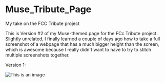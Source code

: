 # Muse_Tribute_Page
My take on the FCC Tribute project

This is Version #2 of my Muse-themed page for the FCc Tribute project. Slightly unrelated, I finally learned a couple of days ago how to take a full screenshot of a webpage that has a much bigger height than the screen, which is awesome because I really didn't want to have to try to stitch multiple screenshots together.


Version 1:

![This is an image](./Image/oldmuse.png)


